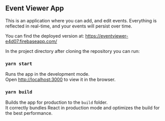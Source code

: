 
## Event Viewer App

This is an application where you can add, and edit events. Everything is reflected in real-time, and your events will persist over time.

You can find the deployed version at: https://eventviewer-e4d07.firebaseapp.com/

In the project directory after cloning the repository you can run:

### `yarn start`

Runs the app in the development mode.<br />
Open [http://localhost:3000](http://localhost:3000) to view it in the browser.

### `yarn build`

Builds the app for production to the `build` folder.<br />
It correctly bundles React in production mode and optimizes the build for the best performance.

